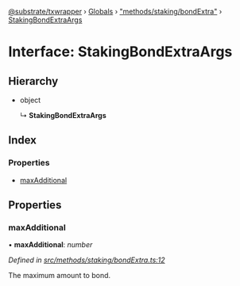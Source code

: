 [@substrate/txwrapper](../README.md) › [Globals](../globals.md) › ["methods/staking/bondExtra"](../modules/_methods_staking_bondextra_.md) › [StakingBondExtraArgs](_methods_staking_bondextra_.stakingbondextraargs.md)

# Interface: StakingBondExtraArgs

## Hierarchy

* object

  ↳ **StakingBondExtraArgs**

## Index

### Properties

* [maxAdditional](_methods_staking_bondextra_.stakingbondextraargs.md#maxadditional)

## Properties

###  maxAdditional

• **maxAdditional**: *number*

*Defined in [src/methods/staking/bondExtra.ts:12](https://github.com/paritytech/txwrapper/blob/4462996/src/methods/staking/bondExtra.ts#L12)*

The maximum amount to bond.
